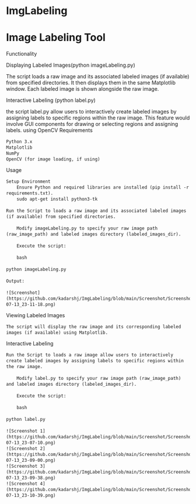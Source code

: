 # ImgLabeling

# Image Labeling Tool

Functionality

Displaying Labeled Images(python imageLabeling.py)

The script loads a raw image and its associated labeled images (if available) from specified directories. It then displays them in the same Matplotlib window. Each labeled image is shown alongside the raw image.

Interactive Labeling (python label.py)

the script label.py allow users to interactively create labeled images by assigning labels to specific regions within the raw image. This feature would involve GUI components for drawing or selecting regions and assigning labels. using OpenCV
Requirements

    Python 3.x
    Matplotlib
    NumPy
    OpenCV (for image loading, if using)

Usage

    Setup Environment
        Ensure Python and required libraries are installed (pip install -r requirements.txt).
        sudo apt-get install python3-tk

    Run the Script to loads a raw image and its associated labeled images (if available) from specified directories.

        Modify imageLabeling.py to specify your raw image path (raw_image_path) and labeled images directory (labeled_images_dir).

        Execute the script:

        bash

    python imageLabeling.py

    Output:

    ![Screenshot](https://github.com/kadarshj/ImgLabeling/blob/main/Screenshot/Screenshot_from_2024-07-13_23-11-18.png)

Viewing Labeled Images

    The script will display the raw image and its corresponding labeled images (if available) using Matplotlib.

Interactive Labeling

    Run the Script to loads a raw image allow users to interactively create labeled images by assigning labels to specific regions within the raw image.

        Modify label.py to specify your raw image path (raw_image_path) and labeled images directory (labeled_images_dir).

        Execute the script:

        bash

    python label.py

    ![Screenshot 1](https://github.com/kadarshj/ImgLabeling/blob/main/Screenshot/Screenshot_from_2024-07-13_23-07-10.png)
    ![Screenshot 2](https://github.com/kadarshj/ImgLabeling/blob/main/Screenshot/Screenshot_from_2024-07-13_23-09-00.png)
    ![Screenshot 3](https://github.com/kadarshj/ImgLabeling/blob/main/Screenshot/Screenshot_from_2024-07-13_23-09-38.png)
    ![Screenshot 4](https://github.com/kadarshj/ImgLabeling/blob/main/Screenshot/Screenshot_from_2024-07-13_23-10-39.png)